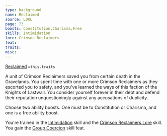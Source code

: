 ```yaml
---
type: background
name: Reclaimed 
source: LOKL
page: 73
boosts: Constitution,Charisma,Free
skills: Intimidation
lore: Crimson Reclaimers
feat: 
traits: 
misc: 
---
```


[Reclaimed](###%20Reclaimed)
`=this.traits`


A unit of Crimson Reclaimers saved you from certain death in the Gravelands. You spent time with one or more Crimson Reclaimers as they escorted you to safety, and you've learned the ways of this faction of the Knights of Lastwall. You consider yourself forever in their debt and defend their reputation unquestioningly against any accusations of duplicity.

Choose two ability boosts. One must be to Constitution or Charisma, and one is a free ability boost.

You're trained in the [Intimidation](Intimidation) skill and the [Crimson Reclaimers Lore](Crimson%20Reclaimers%20Lore) skill. You gain the [Group Coercion](Group%20Coercion) skill feat.

